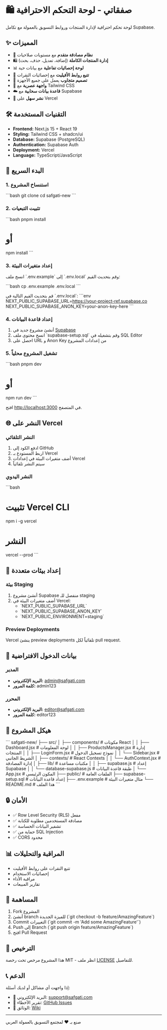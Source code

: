 # 🛍️ صفقاتي - لوحة التحكم الاحترافية

لوحة تحكم احترافية لإدارة المنتجات وروابط التسويق بالعمولة مع تكامل Supabase.

## ✨ المميزات

- 🔐 **نظام مصادقة متقدم** مع مستويات صلاحيات
- 🛍️ **إدارة المنتجات الكاملة** (إضافة، تعديل، حذف، بحث)
- 📊 **لوحة إحصائيات تفاعلية** مع بيانات حية
- 🔗 **تتبع روابط الأفيليت** مع إحصائيات النقرات
- 📱 **تصميم متجاوب** يعمل على جميع الأجهزة
- 🎨 **واجهة عصرية** مع Tailwind CSS
- ☁️ **قاعدة بيانات سحابية** مع Supabase
- 🚀 **نشر سهل** على Vercel

## 🛠️ التقنيات المستخدمة

- **Frontend:** Next.js 15 + React 19
- **Styling:** Tailwind CSS + shadcn/ui
- **Database:** Supabase (PostgreSQL)
- **Authentication:** Supabase Auth
- **Deployment:** Vercel
- **Language:** TypeScript/JavaScript

## 🚀 البدء السريع

### 1. استنساخ المشروع
\`\`\`bash
git clone <repository-url>
cd safgati-new
\`\`\`

### 2. تثبيت التبعيات
\`\`\`bash
pnpm install
# أو
npm install
\`\`\`

### 3. إعداد متغيرات البيئة
انسخ ملف \`.env.example\` إلى \`.env.local\` وقم بتحديث القيم:

\`\`\`bash
cp .env.example .env.local
\`\`\`

قم بتحديث القيم التالية في \`.env.local\`:
\`\`\`env
NEXT_PUBLIC_SUPABASE_URL=https://your-project-ref.supabase.co
NEXT_PUBLIC_SUPABASE_ANON_KEY=your-anon-key-here
\`\`\`

### 4. إعداد قاعدة البيانات
1. أنشئ مشروع جديد في [Supabase](https://supabase.com)
2. انسخ محتوى ملف \`supabase-setup.sql\` وقم بتشغيله في SQL Editor
3. احصل على URL و Anon Key من إعدادات المشروع

### 5. تشغيل المشروع محلياً
\`\`\`bash
pnpm dev
# أو
npm run dev
\`\`\`

افتح [http://localhost:3000](http://localhost:3000) في المتصفح.

## 🌐 النشر على Vercel

### النشر التلقائي
1. ادفع الكود إلى GitHub
2. اربط المستودع بـ Vercel
3. أضف متغيرات البيئة في إعدادات Vercel
4. سيتم النشر تلقائياً

### النشر اليدوي
\`\`\`bash
# تثبيت Vercel CLI
npm i -g vercel

# النشر
vercel --prod
\`\`\`

## 🔧 إعداد بيئات متعددة

### بيئة Staging
1. أنشئ مشروع Supabase منفصل للـ staging
2. أضف متغيرات البيئة في Vercel:
   - \`NEXT_PUBLIC_SUPABASE_URL\`
   - \`NEXT_PUBLIC_SUPABASE_ANON_KEY\`
   - \`NEXT_PUBLIC_ENVIRONMENT=staging\`

### Preview Deployments
Vercel ينشئ preview deployments تلقائياً لكل pull request.

## 👥 بيانات الدخول الافتراضية

### المدير
- **البريد الإلكتروني:** admin@safgati.com
- **كلمة المرور:** admin123

### المحرر
- **البريد الإلكتروني:** editor@safgati.com
- **كلمة المرور:** editor123

## 📁 هيكل المشروع

\`\`\`
safgati-new/
├── src/
│   ├── components/          # مكونات React
│   │   ├── Dashboard.jsx    # لوحة المعلومات
│   │   ├── ProductsManager.jsx # إدارة المنتجات
│   │   ├── LoginForm.jsx    # نموذج تسجيل الدخول
│   │   └── Sidebar.jsx      # الشريط الجانبي
│   ├── contexts/           # React Contexts
│   │   └── AuthContext.jsx # إدارة المصادقة
│   ├── lib/               # مكتبات مساعدة
│   │   ├── supabase.js    # إعداد Supabase
│   │   └── database-supabase.js # طبقة قاعدة البيانات
│   └── App.jsx            # المكون الرئيسي
├── public/                # الملفات العامة
├── supabase-setup.sql     # إعداد قاعدة البيانات
├── .env.example          # مثال متغيرات البيئة
└── README.md             # هذا الملف
\`\`\`

## 🔒 الأمان

- ✅ Row Level Security (RLS) مفعل
- ✅ مصادقة المستخدمين مطلوبة للكتابة
- ✅ تشفير البيانات الحساسة
- ✅ حماية من SQL Injection
- ✅ CORS محدود

## 📊 المراقبة والتحليلات

- تتبع النقرات على روابط الأفيليت
- إحصائيات الاستخدام
- مراقبة الأداء
- تقارير المبيعات

## 🤝 المساهمة

1. Fork المشروع
2. أنشئ branch للميزة الجديدة (\`git checkout -b feature/AmazingFeature\`)
3. Commit التغييرات (\`git commit -m 'Add some AmazingFeature'\`)
4. Push إلى Branch (\`git push origin feature/AmazingFeature\`)
5. افتح Pull Request

## 📝 الترخيص

هذا المشروع مرخص تحت رخصة MIT - انظر ملف [LICENSE](LICENSE) للتفاصيل.

## 📞 الدعم

إذا واجهت أي مشاكل أو لديك أسئلة:

- 📧 البريد الإلكتروني: support@safgati.com
- 🐛 تقرير الأخطاء: [GitHub Issues](https://github.com/your-repo/issues)
- 📖 الوثائق: [Wiki](https://github.com/your-repo/wiki)

---

صنع بـ ❤️ لمجتمع التسويق بالعمولة العربي

